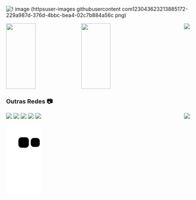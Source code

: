 <div>
 
![! image (httpsuser-images githubusercontent com123043623213885172-229a987d-376d-4bbc-bea4-02c7b884a56c png)](https://user-images.githubusercontent.com/123043623/213887611-7515e96f-d400-45d0-ac36-d277b655b843.png)
</div>



<div>
<img width="40%" height="180em" align="center" src="https://github-readme-stats.vercel.app/api?username=vicadf&show_icons=true&theme=dracula"/>
<img width="40%" height="180em" align="center" src="https://github-readme-stats.vercel.app/api/top-langs/?username=vicadf&layout=compact&langs_count=16&theme=dracula"/>
<img align=right height="160em" src="https://cdn.discordapp.com/attachments/734864868716576848/1066563210259464273/preview.gif"

</div>

 
 
 ### Outras Redes 📷
<div>
<a href="https://www.instagram.com/victoradf_" target="_blank"><img src="https://img.shields.io/badge/-Instagram-%23E4405F?style=for-the-badge&logo=instagram&logoColor=white" target="_blank"></a>
<a href="https://discord.gg/TZjNYyT" target="_blank"><img src="https://img.shields.io/badge/Discord-7289DA?style=for-the-badge&logo=discord&logoColor=white" target="_blank"></a>
<a href="https://www.linkedin.com/in/victor-alves-953234257" target="_blank"><img src="https://img.shields.io/badge/-LinkedIn-%230077B5?style=for-the-badge&logo=linkedin&logoColor=white" target="_blank"></a> 
<a href="https://www.tiktok.com/@pruadf" target="_blank"><img src="https://img.shields.io/badge/TikTok-000000?style=for-the-badge&logo=tiktok&logoColor=white" target="_blank"></a>
<a href="twitch.tv/victoradf" target="_blank"><img src="	https://img.shields.io/badge/Twitch-9146FF?style=for-the-badge&logo=twitch&logoColor=white" target="_blank">
<img align="right" src="!(https://user-images.githubusercontent.com/123043623/213892675-dac26531-4c11-4bfd-b1b0-cb0f5320e4bf.gif)/>
</div>
                        
<div align="center">

  ![Snake animation](https://github.com/vicadf/vicadf/blob/output/github-contribution-grid-snake.svg)

</div>
